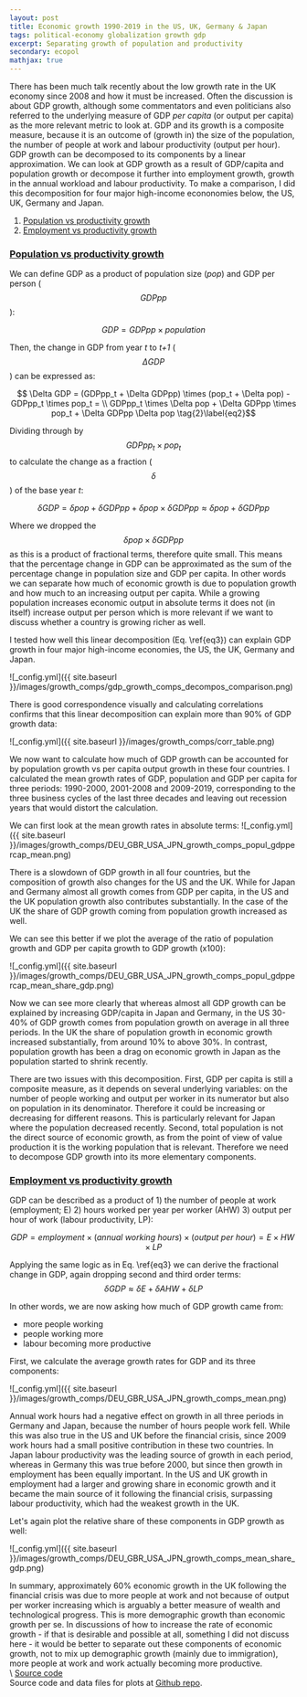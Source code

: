 ```yaml
---
layout: post
title: Economic growth 1990-2019 in the US, UK, Germany & Japan
tags: political-economy globalization growth gdp
excerpt: Separating growth of population and productivity
secondary: ecopol
mathjax: true
---
```


There has been much talk recently about the low growth rate in the UK economy since 2008 and how it must be increased. Often the discussion is about GDP growth, although some commentators and even politicians also referred to the underlying measure of GDP _per capita_ (or output per capita) as the more relevant metric to look at.
GDP and its growth is a composite measure, because it is an outcome of (growth in) the size of the population, the number of people at work and labour productivity (output per hour).
GDP growth can be decomposed to its components by a linear approximation. We can look at GDP growth as a result of GDP/capita and population growth or decompose it further into employment growth, growth in the annual workload and labour productivity. To make a comparison, I did this decomposition for four major high-income econonomies below, the US, UK, Germany and Japan.  

1. [Population vs productivity growth](#population-vs-productivity-growth)
1. [Employment vs productivity growth](#employment-vs-productivity-growth)

### <ins>Population vs productivity growth</ins>

We can define GDP as a product of population size (_pop_) and GDP per person ($$GDPpp$$):

$$ GDP = GDPpp \times population
\tag{1}\label{eq1}$$

Then, the change in GDP from year _t_  to _t+1_ ($$\Delta GDP$$) can be expressed as:

$$ \Delta GDP = (GDPpp_t + \Delta GDPpp) \times (pop_t + \Delta pop) - GDPpp_t \times pop_t = \\
GDPpp_t \times \Delta pop + \Delta GDPpp \times pop_t + \Delta GDPpp \Delta pop
\tag{2}\label{eq2}$$

Dividing through by $$GDPpp_t \times pop_t$$ to calculate the change as a fraction ($$\delta$$) of the base year _t_:

$$ \delta GDP =  \delta pop + \delta GDPpp + \delta pop \times \delta GDPpp \approx \delta pop + \delta GDPpp
\tag{3}\label{eq3}$$

Where we dropped the $$\delta pop \times \delta GDPpp$$ as this is a product of fractional terms, therefore quite small.
This means that the percentage change in GDP can be approximated as the sum of the percentage change in population size and GDP per capita. In other words we can separate how much of economic growth is due to population growth and how much to an increasing output per capita. While a growing population increases economic output in absolute terms it does not (in itself) increase output per person which is more relevant if we want to discuss whether a country is growing richer as well.

I tested how well this linear decomposition (Eq. \ref{eq3}) can explain GDP growth in four major high-income economies, the US, the UK, Germany and Japan.

<!---
$$GDP = population \times GDP/capita \\
\% \ GDP \ growth \approx \% \ population \ growth + \% \ GDP\ per \ capita \ growth
\tag{1}\label{gdp_popul}$$  
 -->


<!--- [around 3.5%](https://www.imf.org/en/Publications/WEO/Issues/2021/01/26/2021-world-economic-outlook-update) -->
<!---GDP growth data vs its linear decomposition: -->

![_config.yml]({{ site.baseurl }}/images/growth_comps/gdp_growth_comps_decompos_comparison.png)

There is good correspondence visually and calculating correlations confirms that this linear decomposition can explain more than 90% of GDP growth data:

![_config.yml]({{ site.baseurl }}/images/growth_comps/corr_table.png)

We now want to calculate how much of GDP growth can be accounted for by population growth vs per capita output growth in these four countries. I calculated the mean growth rates of GDP, population and GDP per capita for three periods: 1990-2000, 2001-2008 and 2009-2019, corresponding to the three business cycles of the last three decades and leaving out recession years that would distort the calculation.   

We can first look at the mean growth rates in absolute terms:
![_config.yml]({{ site.baseurl }}/images/growth_comps/DEU_GBR_USA_JPN_growth_comps_popul_gdppercap_mean.png)

There is a slowdown of GDP growth in all four countries, but the composition of growth also changes for the US and the UK. While for Japan and Germany almost all growth comes from GDP per capita, in the US and the UK population growth also contributes substantially. In the case of the UK the share of GDP growth coming from population growth increased as well.

We can see this better if we plot the average of the ratio of population growth and GDP per capita growth to GDP growth (x100):  

![_config.yml]({{ site.baseurl }}/images/growth_comps/DEU_GBR_USA_JPN_growth_comps_popul_gdppercap_mean_share_gdp.png)

Now we can see more clearly that whereas almost all GDP growth can be explained by increasing GDP/capita in Japan and Germany, in the US 30-40% of GDP growth comes from population growth on average in all three periods. In the UK the share of population growth in economic growth increased substantially, from around 10% to above 30%. In contrast, population growth has been a drag on economic growth in Japan as the population started to shrink recently.

There are two issues with this decomposition. First, GDP per capita is still a composite measure, as it depends on several underlying variables: on the number of people working and output per worker in its numerator but also on population in its denominator. Therefore it could be increasing or decreasing for different reasons. This is particularly relevant for Japan where the population decreased recently. Second, total population is not the direct source of economic growth, as from the point of view of value production it is the working population that is relevant. Therefore we need to decompose GDP growth into its more elementary components.   

### <ins>Employment vs productivity growth</ins>

GDP can be described as a product of 1) the number of people at work (employment; E) 2) hours worked per year per worker (AHW) 3) output per hour of work (labour productivity, LP):

$$ GDP = employment  \times (annual  \ working  \ hours) \times (output \ per \ hour) = E \times HW \times LP $$
<!--- \% \ GDP \ growth \approx \%  \ employment \ growth + \% \ growth  \ work \ hours + \% \ growth \ output \ per \ hour
\tag{2}\label{gdp_employ} --->

Applying the same logic as in Eq. \ref{eq3} we can derive the fractional change in GDP, again dropping second and third order terms:
$$\delta GDP \approx \delta E + \delta AHW + \delta LP
\tag{4}\label{eq4}$$

In other words, we are now asking how much of GDP growth came from:
- more people working  
- people working more  
- labour becoming more productive

First, we calculate the average growth rates for GDP and its three components:

![_config.yml]({{ site.baseurl }}/images/growth_comps/DEU_GBR_USA_JPN_growth_comps_mean.png)

Annual work hours had a negative effect on growth in all three periods in Germany and Japan, because the number of hours people work fell. While this was also true in the US and UK before the financial crisis, since 2009 work hours had a small positive contribution in these two countries.
In Japan labour productivity was the leading source of growth in each period, whereas in Germany this was true before 2000, but since then growth in employment has been equally important. In the US and UK growth in employment had a larger and growing share in economic growth and it became the main source of it following the financial crisis, surpassing labour productivity, which had the weakest growth in the UK.

Let's again plot the relative share of these components in GDP growth as well:

![_config.yml]({{ site.baseurl }}/images/growth_comps/DEU_GBR_USA_JPN_growth_comps_mean_share_gdp.png)

In summary, approximately 60% economic growth in the UK following the financial crisis was due to more people at work and not because of output per worker increasing which is arguably a better measure of wealth and technological progress. This is more demographic growth than economic growth per se.
In discussions of how to increase the rate of economic growth - if that is desirable and possible at all, something I did not discuss here - it would be better to separate out these components of economic growth, not to mix up demographic growth (mainly due to immigration), more people at work and work actually becoming more productive.   
\\
<ins>Source code</ins>  
Source code and data files for plots at [Github repo](https://github.com/mbkoltai/gdp-growth-decomp).
